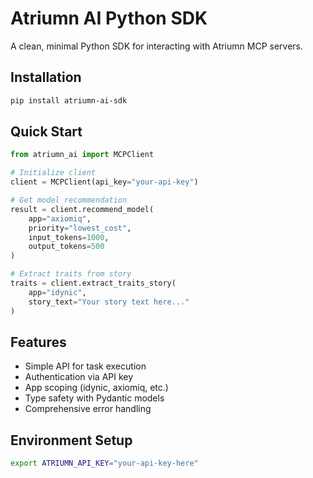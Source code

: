 # Atriumn AI Python SDK

A clean, minimal Python SDK for interacting with Atriumn MCP servers.

## Installation

```bash
pip install atriumn-ai-sdk
```

## Quick Start

```python
from atriumn_ai import MCPClient

# Initialize client
client = MCPClient(api_key="your-api-key")

# Get model recommendation
result = client.recommend_model(
    app="axiomiq",
    priority="lowest_cost",
    input_tokens=1000,
    output_tokens=500
)

# Extract traits from story
traits = client.extract_traits_story(
    app="idynic",
    story_text="Your story text here..."
)
```

## Features

- Simple API for task execution
- Authentication via API key
- App scoping (idynic, axiomiq, etc.)
- Type safety with Pydantic models
- Comprehensive error handling

## Environment Setup

```bash
export ATRIUMN_API_KEY="your-api-key-here"
```